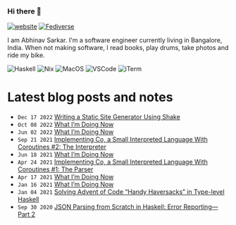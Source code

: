 ### Hi there 👋

[![website](https://img.shields.io/badge/abhinavsarkar.net-blueviolet?style=for-the-badge)](https://abhinavsarkar.net)
<a rel="nofollow me" href="https://fantastic.earth/@abnv"><img style="max-width: 100%;" src="https://img.shields.io/mastodon/follow/109392551762673142?color=%23595aff&amp;domain=https%3A%2F%2Ffantastic.earth&amp;label=%40abnv&amp;logo=Mastodon&amp;logoColor=%23fff&amp;style=for-the-badge" alt="Fediverse"></a>

I am Abhinav Sarkar. I'm a software engineer currently living in Bangalore, India. When not making software, I read books, play drums, take photos and ride my bike.

![Haskell](https://img.shields.io/badge/Haskell-5D4F85?style=for-the-badge&logo=haskell&logoColor=white)
![Nix](https://img.shields.io/badge/NixOS-5277C3?style=for-the-badge&logo=nixos&logoColor=white)
![MacOS](https://img.shields.io/badge/mac%20os-000000?style=for-the-badge&logo=apple&logoColor=white)
![VSCode](https://img.shields.io/badge/VSCode-0078D4?style=for-the-badge&logo=visual%20studio%20code&logoColor=white)
![iTerm](https://img.shields.io/badge/iTerm2-000000?style=for-the-badge&logo=iterm2&logoColor=white)

# Latest blog posts and notes
<!-- BLOG-POST-LIST:START -->
 - <code>Dec 17 2022</code> [Writing a Static Site Generator Using Shake](https://abhinavsarkar.net/posts/static-site-generator-using-shake/) 
 - <code>Oct 08 2022</code> [What I’m Doing Now](https://abhinavsarkar.net/now/) 
 - <code>Jun 02 2022</code> [What I’m Doing Now](https://abhinavsarkar.net/now/2022-06-02/) 
 - <code>Sep 21 2021</code> [Implementing Co, a Small Interpreted Language With Coroutines #2: The Interpreter](https://abhinavsarkar.net/posts/implementing-co-2/) 
 - <code>Jun 18 2021</code> [What I’m Doing Now](https://abhinavsarkar.net/now/2021-06-18/) 
 - <code>Apr 24 2021</code> [Implementing Co, a Small Interpreted Language With Coroutines #1: The Parser](https://abhinavsarkar.net/posts/implementing-co-1/) 
 - <code>Apr 17 2021</code> [What I’m Doing Now](https://abhinavsarkar.net/now/2021-04-17/) 
 - <code>Jan 16 2021</code> [What I’m Doing Now](https://abhinavsarkar.net/now/2021-01-16/) 
 - <code>Jan 04 2021</code> [Solving Advent of Code “Handy Haversacks” in Type-level Haskell](https://abhinavsarkar.net/posts/type-level-haskell-aoc7/) 
 - <code>Sep 30 2020</code> [JSON Parsing from Scratch in Haskell: Error Reporting—Part 2](https://abhinavsarkar.net/posts/json-parsing-from-scratch-in-haskell-3/) <!-- BLOG-POST-LIST:END -->

